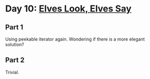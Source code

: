 # Day 10: [Elves Look, Elves Say](https://adventofcode.com/2015/day/10)

## Part 1

Using peekable iterator again. Wondering if there is a more elegant solution?

## Part 2

Trivial.